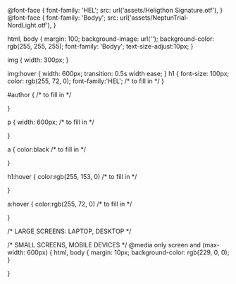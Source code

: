 @font-face {
    font-family: 'HEL';
    src: url('assets/Heligthon Signature.otf'),
    } 
@font-face { font-family: 'Bodyy';
    src: url('assets/NeptunTrial-NordLight.otf'),
} 

html,
body {
    margin: 100;
    background-image: url('');
    background-color: rgb(255, 255, 255);
    font-family: 'Bodyy';
    text-size-adjust:10px;
}

img {
    width: 300px;
}

 img:hover {
    width: 600px;
    transition: 0.5s width ease;
 }
h1 {
    font-size: 100px;
    color: rgb(255, 72, 0);
    font-family:'HEL';
    /* to fill in */
}

#author {
    /* to fill in */

}

p {
    width: 600px;
    /* to fill in */

}

a {
    color:black
    /* to fill in */

}

h1:hover {
    color:rgb(255, 153, 0)
    /* to fill in */

}

a:hover {
    color:rgb(255, 72, 0)
    /* to fill in */

}

/* LARGE SCREENS: LAPTOP, DESKTOP */

/* SMALL SCREENS, MOBILE DEVICES */
@media only screen and (max-width: 600px) {
    html,
    body {
        margin: 10px;
        background-color: rgb(229, 0, 0);
    }

}
    
    

    
